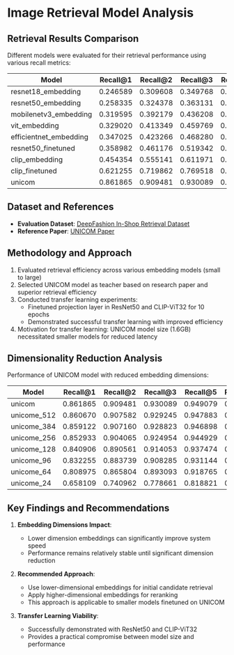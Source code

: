# Image Retrieval Model Analysis

## Retrieval Results Comparison

Different models were evaluated for their retrieval performance using various recall metrics:

| Model | Recall@1 | Recall@2 | Recall@3 | Recall@5 | Recall@10 |
|-------|----------|----------|----------|----------|-----------|
| resnet18_embedding | 0.246589 | 0.309608 | 0.349768 | 0.400971 | 0.468350 |
| resnet50_embedding | 0.258335 | 0.324378 | 0.363131 | 0.414545 | 0.485019 |
| mobilenetv3_embedding | 0.319595 | 0.392179 | 0.436208 | 0.489309 | 0.555493 |
| vit_embedding | 0.329020 | 0.413349 | 0.459769 | 0.520467 | 0.594528 |
| efficientnet_embedding | 0.347025 | 0.423266 | 0.468280 | 0.521030 | 0.591715 |
| resnet50_finetuned | 0.358982 | 0.461176 | 0.519342 | 0.593192 | 0.685188 |
| clip_embedding | 0.454354 | 0.555141 | 0.611971 | 0.672457 | 0.743002 |
| clip_finetuned | 0.621255 | 0.719862 | 0.769518 | 0.822197 | 0.873822 |
| unicom | 0.861865 | 0.909481 | 0.930089 | 0.949079 | 0.967084 |

## Dataset and References

- **Evaluation Dataset**: [DeepFashion In-Shop Retrieval Dataset](https://mmlab.ie.cuhk.edu.hk/projects/DeepFashion/InShopRetrieval.html)
- **Reference Paper**: [UNICOM Paper](https://arxiv.org/pdf/2304.05884v1)

## Methodology and Approach

1. Evaluated retrieval efficiency across various embedding models (small to large)
2. Selected UNICOM model as teacher based on research paper and superior retrieval efficiency
3. Conducted transfer learning experiments:
   - Finetuned projection layer in ResNet50 and CLIP-ViT32 for 10 epochs
   - Demonstrated successful transfer learning with improved efficiency
4. Motivation for transfer learning: UNICOM model size (1.6GB) necessitated smaller models for reduced latency

## Dimensionality Reduction Analysis

Performance of UNICOM model with reduced embedding dimensions:

| Model | Recall@1 | Recall@2 | Recall@3 | Recall@5 | Recall@10 |
|-------|----------|----------|----------|----------|-----------|
| unicom | 0.861865 | 0.909481 | 0.930089 | 0.949079 | 0.967084 |
| unicome_512 | 0.860670 | 0.907582 | 0.929245 | 0.947883 | 0.964974 |
| unicome_384 | 0.859122 | 0.907160 | 0.928823 | 0.946898 | 0.965748 |
| unicome_256 | 0.852933 | 0.904065 | 0.924954 | 0.944929 | 0.963567 |
| unicome_128 | 0.840906 | 0.890561 | 0.914053 | 0.937474 | 0.956393 |
| unicome_96 | 0.832255 | 0.883739 | 0.908285 | 0.931144 | 0.951540 |
| unicome_64 | 0.808975 | 0.865804 | 0.893093 | 0.918765 | 0.944015 |
| unicome_24 | 0.658109 | 0.740962 | 0.778661 | 0.818821 | 0.862217 |

## Key Findings and Recommendations

1. **Embedding Dimensions Impact**:
   - Lower dimension embeddings can significantly improve system speed
   - Performance remains relatively stable until significant dimension reduction

2. **Recommended Approach**:
   - Use lower-dimensional embeddings for initial candidate retrieval
   - Apply higher-dimensional embeddings for reranking
   - This approach is applicable to smaller models finetuned on UNICOM

3. **Transfer Learning Viability**:
   - Successfully demonstrated with ResNet50 and CLIP-ViT32
   - Provides a practical compromise between model size and performance
